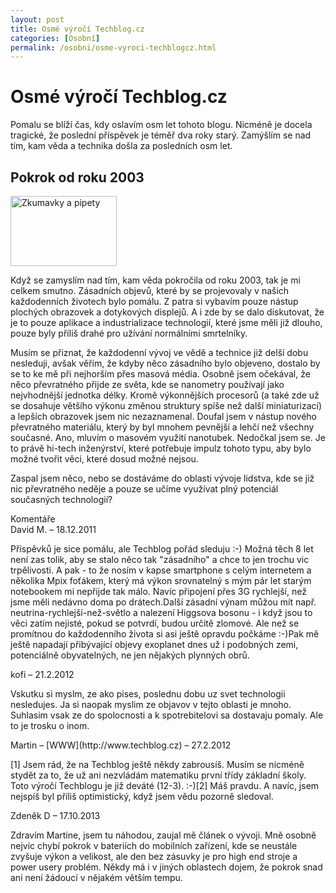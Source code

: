 ```yaml
---
layout: post
title: Osmé výročí Techblog.cz
categories: [Osobní]
permalink: /osobni/osme-vyroci-techblogcz.html
---
```

# Osmé výročí Techblog.cz

Pomalu se blíží čas, kdy oslavím osm let tohoto blogu. Nicméně je docela tragické, že poslední příspěvek je téměř dva roky starý. Zamýšlím se nad tím, kam věda a technika došla za posledních osm let.

## Pokrok od roku 2003

<div class="obry" style="width:187px"><div class="leftbox"><img alt="Zkumavky a pipety" height="112" src="http://www.techblog.cz/images/veda-zkumavky-pipety.jpg" width="170"/></div></div> 

Když se zamyslím nad tím, kam věda pokročila od roku 2003, tak je mi celkem smutno. Zásadních objevů, které by se projevovaly v našich každodenních životech bylo pomálu. Z patra si vybavím pouze nástup plochých obrazovek a dotykových displejů. A i zde by se dalo diskutovat, že je to pouze aplikace a industrializace technologií, které jsme měli již dlouho, pouze byly příliš drahé pro užívání normálními smrtelníky.

Musím se přiznat, že každodenní vývoj ve vědě a technice již delší dobu nesleduji, avšak věřím, že kdyby něco zásadního bylo objeveno, dostalo by se to ke mě při nejhorším přes masová média. Osobně jsem očekával, že něco převratného přijde ze světa, kde se nanometry používají jako nejvhodnější jednotka délky. Kromě výkonnějších procesorů (a také zde už se dosahuje většího výkonu změnou struktury spíše než další miniaturizací) a lepších obrazovek jsem nic nezaznamenal. Doufal jsem v nástup nového převratného materiálu, který by byl mnohem pevnější a lehčí než všechny současné. Ano, mluvím o masovém využití nanotubek. Nedočkal jsem se. Je to právě hi-tech inženýrství, které potřebuje impulz tohoto typu, aby bylo možné tvořit věci, které dosud možné nejsou.

Zaspal jsem něco, nebo se dostáváme do oblasti vývoje lidstva, kde se již nic převratného neděje a pouze se učíme využívat plný potenciál současných technologií?


<section id='comments-section'>
<div class='commentsheader'>Komentáře</div>        
<div class='comment-item-header' markdown=1>
David M.  &ndash; 18.12.2011
</div>

Příspěvků je sice pomálu, ale Techblog pořád sleduju :-) Možná těch 8 let není zas tolik, aby se stalo něco tak "zásadního" a chce to jen trochu vic trpělivosti. A pak - to že nosím v kapse smartphone s celým internetem a několika Mpix foťákem, který má výkon srovnatelný s mým pár let starým notebookem mi nepřijde tak málo. Navíc připojení přes 3G rychlejší, než jsme měli nedávno doma po drátech.Další zásadní výnam můžou mít např. neutrina-rychlejší-než-světlo a nalezení Higgsova bosonu - i když jsou to věci zatím nejisté, pokud se potvrdí, budou určitě zlomové. Ale než se promítnou do každodenního života si asi ještě opravdu počkáme :-)Pak mě ještě napadají přibývající objevy exoplanet dnes už i podobných zemi, potenciálně obyvatelných, ne jen nějakých plynných obrů.

<div class='comment-item-header' markdown=1>
kofi  &ndash; 21.2.2012
</div>

Vskutku si myslm, ze ako pises, poslednu dobu uz svet technologii nesledujes. Ja si naopak myslim ze objavov v tejto oblasti je mnoho. Suhlasim vsak ze do spolocnosti a k spotrebitelovi sa dostavaju pomaly. Ale to je trosku o inom.

<div class='comment-item-header' markdown=1>
Martin &ndash; [WWW](http://www.techblog.cz) &ndash; 27.2.2012
</div>

[1] Jsem rád, že na Techblog ještě někdy zabrousíš. Musím se nicméně stydět za to, že už ani nezvládám matematiku první třídy základní školy. Toto výročí Techblogu je již deváté (12-3). :-)[2] Máš pravdu. A navíc, jsem nejspíš byl příliš optimistický, když jsem vědu pozorně sledoval.

<div class='comment-item-header' markdown=1>
Zdeněk D  &ndash; 17.10.2013
</div>

Zdravím Martine, jsem tu náhodou, zaujal mě článek o vývoji. Mně osobně nejvíc chybí pokrok v bateriích do mobilních zařízení, kde se neustále zvyšuje výkon a velikost, ale den bez zásuvky je pro high end stroje a power usery problém. Někdy má i v jiných oblastech dojem, že pokrok snad ani není žádoucí v nějakém větším tempu.

</section>